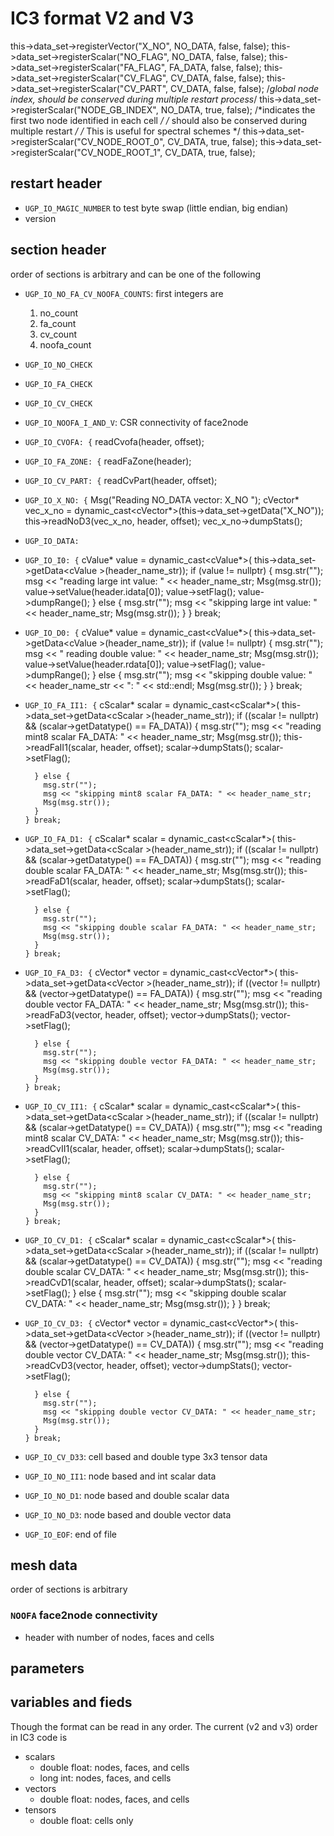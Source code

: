 # IC3 format V2 and V3

this->data_set->registerVector<double>("X_NO", NO_DATA, false, false);
  this->data_set->registerScalar<int>("NO_FLAG", NO_DATA, false, false);
  this->data_set->registerScalar<int>("FA_FLAG", FA_DATA, false, false);
  this->data_set->registerScalar<int>("CV_FLAG", CV_DATA, false, false);
  this->data_set->registerScalar<int>("CV_PART", CV_DATA, false, false);
  /*global node index, should be conserved during multiple restart process*/
  this->data_set->registerScalar<mint8>("NODE_GB_INDEX", NO_DATA, true, false);
  /*indicates the first two node identified in each cell */
  /* should also be conserved during multiple restart */
  /* This is useful for spectral schemes */
  this->data_set->registerScalar<mint8>("CV_NODE_ROOT_0", CV_DATA, true, false);
  this->data_set->registerScalar<mint8>("CV_NODE_ROOT_1", CV_DATA, true, false);

## restart header

- `UGP_IO_MAGIC_NUMBER` to test byte swap (little endian, big endian)
- version

## section header

order of sections is arbitrary and can be one of the following

- `UGP_IO_NO_FA_CV_NOOFA_COUNTS`: first integers are
  1. no_count
  2. fa_count
  3. cv_count
  4. noofa_count
- `UGP_IO_NO_CHECK`
- `UGP_IO_FA_CHECK`
- `UGP_IO_CV_CHECK`
- `UGP_IO_NOOFA_I_AND_V`: CSR connectivity of face2node
- `UGP_IO_CVOFA: {`
        readCvofa(header, offset);
- `UGP_IO_FA_ZONE: {`
        readFaZone(header);
- `UGP_IO_CV_PART: {`
        readCvPart(header, offset);
- `UGP_IO_X_NO: {`
        Msg("Reading NO_DATA vector: X_NO ");
        cVector<double>* vec_x_no =
            dynamic_cast<cVector<double>*>(this->data_set->getData("X_NO"));
        this->readNoD3(vec_x_no, header, offset);
        vec_x_no->dumpStats();
- `UGP_IO_DATA:`
- `UGP_IO_I0: {`
        cValue<mint8>* value = dynamic_cast<cValue<mint8>*>(
            this->data_set->getData<cValue<mint8> >(header_name_str));
        if (value != nullptr) {
          msg.str("");
          msg << "reading large int value: " << header_name_str;
          Msg(msg.str());
          value->setValue(header.idata[0]);
          value->setFlag();
          value->dumpRange();
        } else {
          msg.str("");
          msg << "skipping large int value: " << header_name_str;
          Msg(msg.str());
        }
      } break;
- `UGP_IO_D0: {`
        cValue<double>* value = dynamic_cast<cValue<double>*>(
            this->data_set->getData<cValue<double> >(header_name_str));
        if (value != nullptr) {
          msg.str("");
          msg << " reading double value: " << header_name_str;
          Msg(msg.str());
          value->setValue(header.rdata[0]);
          value->setFlag();
          value->dumpRange();
        } else {
          msg.str("");
          msg << "skipping double value: " << header_name_str << ": "
              << std::endl;
          Msg(msg.str());
        }
      } break;
- `UGP_IO_FA_II1: {`
        cScalar<mint8>* scalar = dynamic_cast<cScalar<mint8>*>(
            this->data_set->getData<cScalar<mint8> >(header_name_str));
        if ((scalar != nullptr) && (scalar->getDatatype() == FA_DATA)) {
          msg.str("");
          msg << "reading mint8 scalar FA_DATA: " << header_name_str;
          Msg(msg.str());
          this->readFaII1(scalar, header, offset);
          scalar->dumpStats();
          scalar->setFlag();

        } else {
          msg.str("");
          msg << "skipping mint8 scalar FA_DATA: " << header_name_str;
          Msg(msg.str());
        }
      } break;
- `UGP_IO_FA_D1: {`
        cScalar<double>* scalar = dynamic_cast<cScalar<double>*>(
            this->data_set->getData<cScalar<double> >(header_name_str));
        if ((scalar != nullptr) && (scalar->getDatatype() == FA_DATA)) {
          msg.str("");
          msg << "reading double scalar FA_DATA: " << header_name_str;
          Msg(msg.str());
          this->readFaD1(scalar, header, offset);
          scalar->dumpStats();
          scalar->setFlag();

        } else {
          msg.str("");
          msg << "skipping double scalar FA_DATA: " << header_name_str;
          Msg(msg.str());
        }
      } break;
- `UGP_IO_FA_D3: {`
        cVector<double>* vector = dynamic_cast<cVector<double>*>(
            this->data_set->getData<cVector<double> >(header_name_str));
        if ((vector != nullptr) && (vector->getDatatype() == FA_DATA)) {
          msg.str("");
          msg << "reading double vector FA_DATA: " << header_name_str;
          Msg(msg.str());
          this->readFaD3(vector, header, offset);
          vector->dumpStats();
          vector->setFlag();

        } else {
          msg.str("");
          msg << "skipping double vector FA_DATA: " << header_name_str;
          Msg(msg.str());
        }
      } break;
- `UGP_IO_CV_II1: {`
        cScalar<mint8>* scalar = dynamic_cast<cScalar<mint8>*>(
            this->data_set->getData<cScalar<mint8> >(header_name_str));
        if ((scalar != nullptr) && (scalar->getDatatype() == CV_DATA)) {
          msg.str("");
          msg << "reading mint8 scalar CV_DATA: " << header_name_str;
          Msg(msg.str());
          this->readCvII1(scalar, header, offset);
          scalar->dumpStats();
          scalar->setFlag();

        } else {
          msg.str("");
          msg << "skipping mint8 scalar CV_DATA: " << header_name_str;
          Msg(msg.str());
        }
      } break;
- `UGP_IO_CV_D1: {`
        cScalar<double>* scalar = dynamic_cast<cScalar<double>*>(
            this->data_set->getData<cScalar<double> >(header_name_str));
        if ((scalar != nullptr) && (scalar->getDatatype() == CV_DATA)) {
          msg.str("");
            msg << "reading double scalar CV_DATA: " << header_name_str;
          Msg(msg.str());
          this->readCvD1(scalar, header, offset);
          scalar->dumpStats();
          scalar->setFlag();
        } else {
          msg.str("");
          msg << "skipping double scalar CV_DATA: " << header_name_str;
          Msg(msg.str());
        }
      } break;
- `UGP_IO_CV_D3: {`
        cVector<double>* vector = dynamic_cast<cVector<double>*>(
            this->data_set->getData<cVector<double> >(header_name_str));
        if ((vector != nullptr) && (vector->getDatatype() == CV_DATA)) {
          msg.str("");
          msg << "reading double vector CV_DATA: " << header_name_str;
          Msg(msg.str());
          this->readCvD3(vector, header, offset);
          vector->dumpStats();
          vector->setFlag();

        } else {
          msg.str("");
          msg << "skipping double vector CV_DATA: " << header_name_str;
          Msg(msg.str());
        }
      } break;
- `UGP_IO_CV_D33`: cell based and double type 3x3 tensor data
- `UGP_IO_NO_II1`: node based and int scalar data
- `UGP_IO_NO_D1`: node based and double scalar data
- `UGP_IO_NO_D3`: node based and double vector data
- `UGP_IO_EOF`: end of file

## 

## mesh data

order of sections is arbitrary

### `NOOFA` face2node connectivity

- header with number of nodes, faces and cells

## parameters
## variables and fieds

Though the format can be read in any order. The current (v2 and v3) order in IC3 code is

- scalars
  - double float: nodes, faces, and cells
  - long int: nodes, faces, and cells
- vectors
  - double float: nodes, faces, and cells
- tensors
  - double float: cells only
